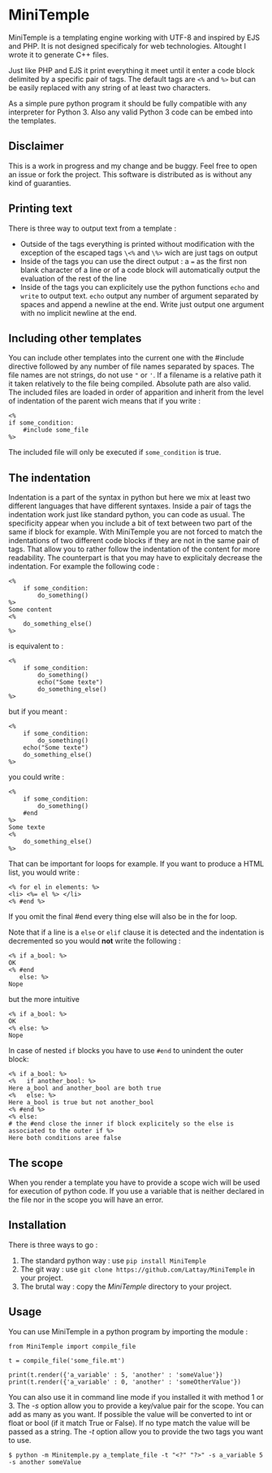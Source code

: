 # MiniTemple

MiniTemple is a templating engine working with UTF-8 and inspired by EJS and PHP.
It is not designed specificaly for web technologies. Altought I wrote it to generate C++ files.

Just like PHP and EJS it print everything it meet until it enter a code block delimited by a specific pair of tags.
The default tags are `<%` and `%>` but can be easily replaced with any string of at least two characters.

As a simple pure python program it should be fully compatible with any interpreter for Python 3.
Also any valid Python 3 code can be embed into the templates.

## Disclaimer

This is a work in progress and my change and be buggy. Feel free to open an issue
or fork the project. This software is distributed as is without any kind of guaranties.


## Printing text

There is three way to output text from a template :
- Outside of the tags everything is printed without modification with the exception 
of the escaped tags `\<%` and `\%>` wich are just tags on output
- Inside of the tags you can use the direct output : a `=` as the first non blank 
character of a line or of a code block will automatically output the evaluation 
of the rest of the line
- Inside of the tags you can explicitely use the python functions `echo` and `write`
to output text. `echo` output any number of argument separated by spaces and
append a newline at the end. Write just output one argument with no implicit
newline at the end.


## Including other templates

You can include other templates into the current one with the #include directive
followed by any number of file names separated by spaces. The file names are 
not strings, do not use `"` or `'`. If a filename is a relative path it it taken
relatively to the file being compiled. Absolute path are also valid. The 
included files are loaded in order of apparition and inherit from the level of 
indentation of the parent wich means that if you write :
```
<%
if some_condition:
    #include some_file
%>
```
The included file will only be executed if ```some_condition``` is true.

## The indentation

Indentation is a part of the syntax in python but here we mix at least two different languages that have different syntaxes.
Inside a pair of tags the indentation work just like standard python, you can code as usual. 
The specificity appear when you include a bit of text between two part of the same if block for example.
With MiniTemple you are not forced to match the indentations of two different code blocks if they are not in the same pair of tags.
That allow you to rather follow the indentation of the content for more readability.
The counterpart is that you may have to explicitaly decrease the indentation.
For example the following code :
```
<%
    if some_condition:
        do_something()
%>
Some content
<%
    do_something_else()
%>
```
is equivalent to :
```
<%
    if some_condition:
        do_something()
        echo("Some texte")
        do_something_else()
%>
```
but if you meant :
```
<%
    if some_condition:
        do_something()
    echo("Some texte")
    do_something_else()
%>
```
you could write :

```
<%
    if some_condition:
        do_something()
    #end
%>
Some texte
<%
    do_something_else()
%>
```

That can be important for loops for example. If you want to produce a HTML list, you would write :

```
<% for el in elements: %>
<li> <%= el %> </li>
<% #end %>
```

If you omit the final #end every thing else will also be in the for loop.

Note that if a line is a `else` or `elif` clause it is detected and the indentation is
decremented so you would __not__ write the following :

```
<% if a_bool: %>
OK
<% #end
   else: %>
Nope
```

but the more intuitive

```
<% if a_bool: %>
OK
<% else: %>
Nope
```

In case of nested `if` blocks you have to use `#end` to unindent the outer block:

```
<% if a_bool: %>
<%   if another_bool: %>
Here a_bool and another_bool are both true
<%   else: %>
Here a_bool is true but not another_bool
<% #end %>
<% else:
# the #end close the inner if block explicitely so the else is associated to the outer if %>
Here both conditions aree false 
```

## The scope

When you render a template you have to provide a scope wich will be used for execution of python code. 
If you use a variable that is neither declared in the file nor in the scope you will have an error.

## Installation

There is three ways to go :

1) The standard python way : use `pip install MiniTemple`
2) The git way : use `git clone https://github.com/Lattay/MiniTemple` in your project.
3) The brutal way : copy the *MiniTemple* directory to your project.

## Usage

You can use MiniTemple in a python program by importing the module :
```
from MiniTemple import compile_file

t = compile_file('some_file.mt')

print(t.render({'a_variable' : 5, 'another' : 'someValue'})
print(t.render({'a_variable' : 0, 'another' : 'someOtherValue'})
```

You can also use it in command line mode if you installed it with method 1 or 3.
The *-s* option allow you to provide a key/value pair for the scope. You can add as many as you want.
If possible the value will be converted to int or float or bool (if it match True or False). If no type match
the value will be passed as a string. The *-t* option allow you to provide the two tags you want to use.
```
$ python -m Minitemple.py a_template_file -t "<?" "?>" -s a_variable 5 -s another someValue
```
